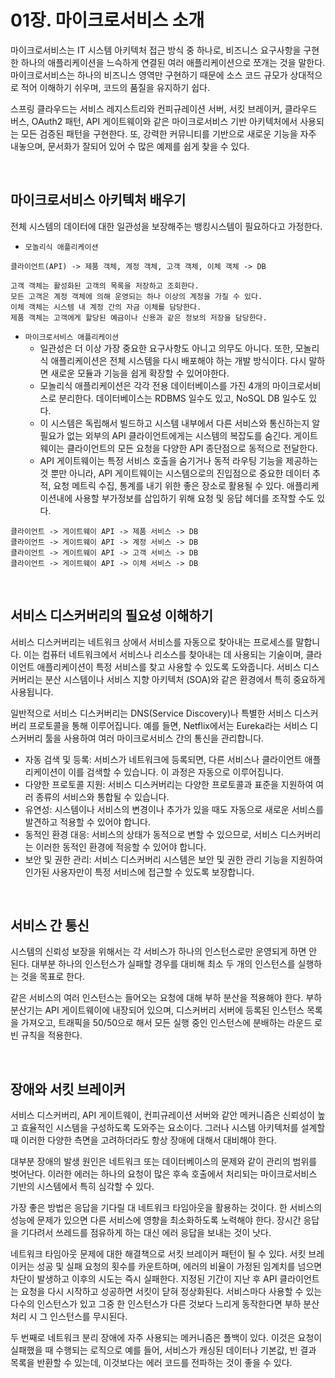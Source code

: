 # 01장. 마이크로서비스 소개

마이크로서비스는 IT 시스템 아키텍처 접근 방식 중 하나로, 비즈니스 요구사항을 구현한 하나의 애플리케이션을 느슥하게 연결된 여러 애플리케이션으로 쪼개는 것을 말한다. 마이크로서비스는 하나의 비즈니스 영역만 구현하기 때문에 소스 코드 규모가 상대적으로 적어 이해하기 쉬우며, 코드의 품질을 유지하기 쉽다.  

스프링 클라우드는 서비스 레지스트리와 컨피규레이션 서버, 서킷 브레이커, 클라우드 버스, OAuth2 패턴, API 게이트웨이와 같은 마이크로서비스 기반 아키텍처에서 사용되는 모든 검증된 패턴을 구현한다. 또, 강력한 커뮤니티를 기반으로 새로운 기능을 자주 내놓으며, 문서화가 잘되어 있어 수 많은 예제를 쉽게 찾을 수 있다.  

<br/>

## 마이크로서비스 아키텍처 배우기

전체 시스템의 데이터에 대한 일관성을 보장해주는 뱅킹시스템이 필요하다고 가정한다.  

 - `모놀리식 애플리케이션`
```
클라이언트(API) -> 제품 객체, 계정 객체, 고객 객체, 이체 객체 -> DB

고객 객체는 활성화된 고객의 목록을 저장하고 조회한다.
모든 고객은 계정 객체에 의해 운영되는 하나 이상의 계정을 가질 수 있다.
이체 객체는 시스템 내 계정 간의 자금 이체를 담당한다.
제품 객체는 고객에게 할당된 예금이나 신용과 같은 정보의 저장을 담당한다.
```

 - `마이크로서비스 애플리케이션`
    - 일관성은 더 이상 가장 중요한 요구사항도 아니고 의무도 아니다. 또한, 모놀리식 애플리케이션은 전체 시스템을 다시 배포해야 하는 개발 방식이다. 다시 말하면 새로운 모듈과 기능을 쉽게 확장할 수 있어야한다.
    - 모놀리식 애플리케이션은 각각 전용 데이터베이스를 가진 4개의 마이크로서비스로 분리한다. 데이터베이스는 RDBMS 일수도 있고, NoSQL DB 일수도 있다.
    - 이 시스템은 독립해서 빌드하고 시스템 내부에서 다른 서비스와 통신하는지 알 필요가 없는 외부의 API 클라이언트에게는 시스템의 복잡도를 숨긴다. 게이트웨이는 클라이언트의 모든 요청을 다양한 API 종단점으로 동적으로 전달한다.
    - API 게이트웨이는 특정 서비스 호출을 숨기거나 동적 라우팅 기능을 제공하는 것 뿐만 아니라, API 게이트웨이는 시스템으로의 진입점으로 중요한 데이터 추적, 요청 메트릭 수집, 통계를 내기 위한 좋은 장소로 활용될 수 있다. 애플리케이션내에 사용할 부가정보를 삽입하기 위해 요청 및 응답 헤더를 조작할 수도 있다.
```
클라이언트 -> 게이트웨이 API -> 제품 서비스 -> DB
클라이언트 -> 게이트웨이 API -> 계정 서비스 -> DB
클라이언트 -> 게이트웨이 API -> 고객 서비스 -> DB
클라이언트 -> 게이트웨이 API -> 이체 서비스 -> DB
```

<br/>

## 서비스 디스커버리의 필요성 이해하기

서비스 디스커버리는 네트워크 상에서 서비스를 자동으로 찾아내는 프로세스를 말합니다. 이는 컴퓨터 네트워크에서 서비스나 리소스를 찾아내는 데 사용되는 기술이며, 클라이언트 애플리케이션이 특정 서비스를 찾고 사용할 수 있도록 도와줍니다. 서비스 디스커버리는 분산 시스템이나 서비스 지향 아키텍처 (SOA)와 같은 환경에서 특히 중요하게 사용됩니다.  

일반적으로 서비스 디스커버리는 DNS(Service Discovery)나 특별한 서비스 디스커버리 프로토콜을 통해 이루어집니다. 예를 들면, Netflix에서는 Eureka라는 서비스 디스커버리 툴을 사용하여 여러 마이크로서비스 간의 통신을 관리합니다.  
 - 자동 검색 및 등록: 서비스가 네트워크에 등록되면, 다른 서비스나 클라이언트 애플리케이션이 이를 검색할 수 있습니다. 이 과정은 자동으로 이루어집니다.
 - 다양한 프로토콜 지원: 서비스 디스커버리는 다양한 프로토콜과 표준을 지원하여 여러 종류의 서비스와 통합될 수 있습니다.
 - 유연성: 시스템이나 서비스의 변경이나 추가가 있을 때도 자동으로 새로운 서비스를 발견하고 적용할 수 있어야 합니다.
 - 동적인 환경 대응: 서비스의 상태가 동적으로 변할 수 있으므로, 서비스 디스커버리는 이러한 동적인 환경에 적응할 수 있어야 합니다.
 - 보안 및 권한 관리: 서비스 디스커버리 시스템은 보안 및 권한 관리 기능을 지원하여 인가된 사용자만이 특정 서비스에 접근할 수 있도록 보장합니다.

<br/>

## 서비스 간 통신

시스템의 신뢰성 보장을 위해서는 각 서비스가 하나의 인스턴스로만 운영되게 하면 안 된다. 대부분 하나의 인스턴스가 실패할 경우를 대비해 최소 두 개의 인스턴스를 실행하는 것을 목표로 한다.  

같은 서비스의 여러 인스턴스는 들어오는 요청에 대해 부하 분산을 적용해야 한다. 부하 분산기는 API 게이트웨이에 내장되어 있으며, 디스커버리 서버에 등록된 인스턴스 목록을 가져오고, 트래픽을 50/50으로 해서 모든 실행 중인 인스턴스에 분배하는 라운드 로빈 규칙을 적용한다.  

<br/>

## 장애와 서킷 브레이커

서비스 디스커버리, API 게이트웨이, 컨피규레이션 서버와 같안 메커니즘은 신뢰성이 높고 효율적인 시스템을 구성하도록 도와주는 요소이다. 그러나 시스템 아키텍처를 설계할 때 이러한 다양한 측면을 고려하더라도 항상 장애에 대해서 대비해야 한다.  

대부분 장애의 발생 원인은 네트워크 또는 데이터베이스의 문제와 같이 관리의 범위를 벗어난다. 이러한 에러는 하나의 요청이 많은 후속 호출에서 처리되는 마이크로서비스 기반의 시스템에서 특히 심각할 수 있다.  

가장 좋은 방법은 응답을 기다릴 대 네트워크 타임아웃을 활용하는 것이다. 한 서비스의 성능에 문제가 있으면 다른 서비스에 영향을 최소화하도록 노력해야 한다. 장시간 응답을 기다려서 쓰레드를 점유하게 하는 대신 에러 응답을 보내는 것이 낫다.  

네트워크 타임아웃 문제에 대한 해결책으로 서킷 브레이커 패턴이 될 수 있다. 서킷 브레이커는 성공 및 실패 요청의 횟수를 카운트하며, 에러의 비율이 가정된 임계치를 넘으면 차단이 발생하고 이후의 시도는 즉시 실패한다. 지정된 기간이 지난 후 API 클라이언트는 요청을 다시 시작하고 성공하면 서킷이 닫혀 정상화된다. 서비스마다 사용할 수 있는 다수의 인스턴스가 있고 그중 한 인스턴스가 다른 것보다 느리게 동작한다면 부하 분산 처리 시 그 인스턴스를 무시된다.  

두 번째로 네트워크 분리 장애에 자주 사용되는 메커니즘은 폴백이 있다. 이것은 요청이 실패했을 때 수행되는 로직으로 예를 들어, 서비스가 캐싱된 데이터나 기본값, 빈 결과 목록을 반환할 수 있는데, 이것보다는 에러 코드를 전파하는 것이 좋을 수 있다.  

